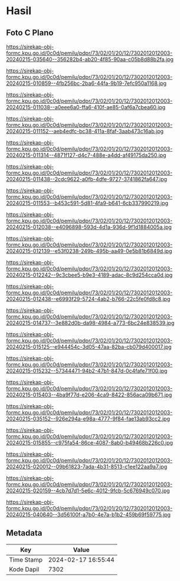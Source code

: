 # Hasil

## Foto C Plano

https://sirekap-obj-formc.kpu.go.id/0c0d/pemilu/pdpr/73/02/01/20/12/7302012012003-20240215-035640--356282b4-ab20-4f85-90aa-c05b8d88b2fa.jpg

https://sirekap-obj-formc.kpu.go.id/0c0d/pemilu/pdpr/73/02/01/20/12/7302012012003-20240215-010859--4fb256bc-2ba6-44fa-9b19-7efc950a1168.jpg

https://sirekap-obj-formc.kpu.go.id/0c0d/pemilu/pdpr/73/02/01/20/12/7302012012003-20240215-011038--a0eee6a0-ffa6-410f-ae85-0af6a7cbea60.jpg

https://sirekap-obj-formc.kpu.go.id/0c0d/pemilu/pdpr/73/02/01/20/12/7302012012003-20240215-011152--aeb4edfc-bc38-411a-8faf-3aab473c16ab.jpg

https://sirekap-obj-formc.kpu.go.id/0c0d/pemilu/pdpr/73/02/01/20/12/7302012012003-20240215-011314--4871f127-d4c7-488e-a4dd-af49175da250.jpg

https://sirekap-obj-formc.kpu.go.id/0c0d/pemilu/pdpr/73/02/01/20/12/7302012012003-20240215-011438--2cdc9622-a0fb-4dfe-9727-3741862fa647.jpg

https://sirekap-obj-formc.kpu.go.id/0c0d/pemilu/pdpr/73/02/01/20/12/7302012012003-20240215-011553--b453c591-5d81-4fa9-b641-6cb337990219.jpg

https://sirekap-obj-formc.kpu.go.id/0c0d/pemilu/pdpr/73/02/01/20/12/7302012012003-20240215-012038--e4096898-593d-4d1a-936d-9f1d1884005a.jpg

https://sirekap-obj-formc.kpu.go.id/0c0d/pemilu/pdpr/73/02/01/20/12/7302012012003-20240215-012139--e53f0238-249b-495b-aa49-0e5b81b6849d.jpg

https://sirekap-obj-formc.kpu.go.id/0c0d/pemilu/pdpr/73/02/01/20/12/7302012012003-20240215-012242--9c3cbee5-b9e3-4189-adac-8c9d254cca0d.jpg

https://sirekap-obj-formc.kpu.go.id/0c0d/pemilu/pdpr/73/02/01/20/12/7302012012003-20240215-012438--e6993f29-5724-4ab2-b766-22c5fe0fd8c8.jpg

https://sirekap-obj-formc.kpu.go.id/0c0d/pemilu/pdpr/73/02/01/20/12/7302012012003-20240215-014737--3e882d0b-da98-4984-a773-6bc24e838539.jpg

https://sirekap-obj-formc.kpu.go.id/0c0d/pemilu/pdpr/73/02/01/20/12/7302012012003-20240215-015125--e944454c-3d05-47aa-82ba-cb079d400017.jpg

https://sirekap-obj-formc.kpu.go.id/0c0d/pemilu/pdpr/73/02/01/20/12/7302012012003-20240215-015232--57344471-94b2-47b1-847d-0c4fafe71f00.jpg

https://sirekap-obj-formc.kpu.go.id/0c0d/pemilu/pdpr/73/02/01/20/12/7302012012003-20240215-015403--4ba9f77d-e206-4ca9-8422-856aca09b671.jpg

https://sirekap-obj-formc.kpu.go.id/0c0d/pemilu/pdpr/73/02/01/20/12/7302012012003-20240215-035152--926e294a-e98a-4777-9f84-fae13ab93cc2.jpg

https://sirekap-obj-formc.kpu.go.id/0c0d/pemilu/pdpr/73/02/01/20/12/7302012012003-20240215-015855--c975fa54-86ce-4087-8ab0-b49468b226c0.jpg

https://sirekap-obj-formc.kpu.go.id/0c0d/pemilu/pdpr/73/02/01/20/12/7302012012003-20240215-020012--09b61823-7ada-4b31-8513-c1ee122aa9a7.jpg

https://sirekap-obj-formc.kpu.go.id/0c0d/pemilu/pdpr/73/02/01/20/12/7302012012003-20240215-020159--4cb7d7d1-5e6c-4012-9fcb-5c676949c070.jpg

https://sirekap-obj-formc.kpu.go.id/0c0d/pemilu/pdpr/73/02/01/20/12/7302012012003-20240215-040640--3d56100f-a7b0-4e7a-b1b2-459b69f59775.jpg


## Metadata

| Key        | Value               |
| ---------- | ------------------- |
| Time Stamp | 2024-02-17 16:55:44 |
| Kode Dapil | 7302                |



